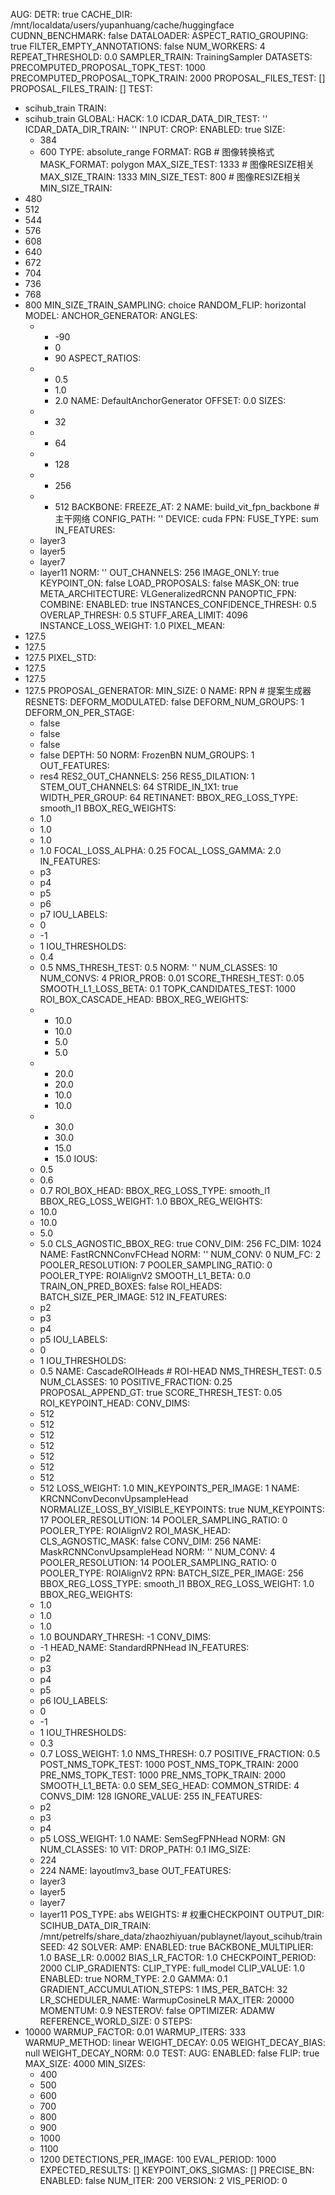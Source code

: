 AUG:
  DETR: true
CACHE_DIR: /mnt/localdata/users/yupanhuang/cache/huggingface
CUDNN_BENCHMARK: false
DATALOADER:
  ASPECT_RATIO_GROUPING: true
  FILTER_EMPTY_ANNOTATIONS: false
  NUM_WORKERS: 4
  REPEAT_THRESHOLD: 0.0
  SAMPLER_TRAIN: TrainingSampler
DATASETS:
  PRECOMPUTED_PROPOSAL_TOPK_TEST: 1000
  PRECOMPUTED_PROPOSAL_TOPK_TRAIN: 2000
  PROPOSAL_FILES_TEST: []
  PROPOSAL_FILES_TRAIN: []
  TEST:
  - scihub_train
  TRAIN:
  - scihub_train
GLOBAL:
  HACK: 1.0
ICDAR_DATA_DIR_TEST: ''
ICDAR_DATA_DIR_TRAIN: ''
INPUT:
  CROP:
    ENABLED: true
    SIZE:
    - 384
    - 600
    TYPE: absolute_range
  FORMAT: RGB # 图像转换格式
  MASK_FORMAT: polygon
  MAX_SIZE_TEST: 1333  # 图像RESIZE相关
  MAX_SIZE_TRAIN: 1333
  MIN_SIZE_TEST: 800   # 图像RESIZE相关
  MIN_SIZE_TRAIN:
  - 480
  - 512
  - 544
  - 576
  - 608
  - 640
  - 672
  - 704
  - 736
  - 768
  - 800
  MIN_SIZE_TRAIN_SAMPLING: choice
  RANDOM_FLIP: horizontal
MODEL:
  ANCHOR_GENERATOR:
    ANGLES:
    - - -90
      - 0
      - 90
    ASPECT_RATIOS:
    - - 0.5
      - 1.0
      - 2.0
    NAME: DefaultAnchorGenerator
    OFFSET: 0.0
    SIZES:
    - - 32
    - - 64
    - - 128
    - - 256
    - - 512
  BACKBONE:
    FREEZE_AT: 2
    NAME: build_vit_fpn_backbone  # 主干网络
  CONFIG_PATH: ''
  DEVICE: cuda
  FPN:
    FUSE_TYPE: sum
    IN_FEATURES:
    - layer3
    - layer5
    - layer7
    - layer11
    NORM: ''
    OUT_CHANNELS: 256
  IMAGE_ONLY: true
  KEYPOINT_ON: false
  LOAD_PROPOSALS: false
  MASK_ON: true
  META_ARCHITECTURE: VLGeneralizedRCNN
  PANOPTIC_FPN:
    COMBINE:
      ENABLED: true
      INSTANCES_CONFIDENCE_THRESH: 0.5
      OVERLAP_THRESH: 0.5
      STUFF_AREA_LIMIT: 4096
    INSTANCE_LOSS_WEIGHT: 1.0
  PIXEL_MEAN:
  - 127.5
  - 127.5
  - 127.5
  PIXEL_STD:
  - 127.5
  - 127.5
  - 127.5
  PROPOSAL_GENERATOR:
    MIN_SIZE: 0
    NAME: RPN  # 提案生成器
  RESNETS:
    DEFORM_MODULATED: false
    DEFORM_NUM_GROUPS: 1
    DEFORM_ON_PER_STAGE:
    - false
    - false
    - false
    - false
    DEPTH: 50
    NORM: FrozenBN
    NUM_GROUPS: 1
    OUT_FEATURES:
    - res4
    RES2_OUT_CHANNELS: 256
    RES5_DILATION: 1
    STEM_OUT_CHANNELS: 64
    STRIDE_IN_1X1: true
    WIDTH_PER_GROUP: 64
  RETINANET:
    BBOX_REG_LOSS_TYPE: smooth_l1
    BBOX_REG_WEIGHTS:
    - 1.0
    - 1.0
    - 1.0
    - 1.0
    FOCAL_LOSS_ALPHA: 0.25
    FOCAL_LOSS_GAMMA: 2.0
    IN_FEATURES:
    - p3
    - p4
    - p5
    - p6
    - p7
    IOU_LABELS:
    - 0
    - -1
    - 1
    IOU_THRESHOLDS:
    - 0.4
    - 0.5
    NMS_THRESH_TEST: 0.5
    NORM: ''
    NUM_CLASSES: 10
    NUM_CONVS: 4
    PRIOR_PROB: 0.01
    SCORE_THRESH_TEST: 0.05
    SMOOTH_L1_LOSS_BETA: 0.1
    TOPK_CANDIDATES_TEST: 1000
  ROI_BOX_CASCADE_HEAD:
    BBOX_REG_WEIGHTS:
    - - 10.0
      - 10.0
      - 5.0
      - 5.0
    - - 20.0
      - 20.0
      - 10.0
      - 10.0
    - - 30.0
      - 30.0
      - 15.0
      - 15.0
    IOUS:
    - 0.5
    - 0.6
    - 0.7
  ROI_BOX_HEAD:
    BBOX_REG_LOSS_TYPE: smooth_l1
    BBOX_REG_LOSS_WEIGHT: 1.0
    BBOX_REG_WEIGHTS:
    - 10.0
    - 10.0
    - 5.0
    - 5.0
    CLS_AGNOSTIC_BBOX_REG: true
    CONV_DIM: 256
    FC_DIM: 1024
    NAME: FastRCNNConvFCHead
    NORM: ''
    NUM_CONV: 0
    NUM_FC: 2
    POOLER_RESOLUTION: 7
    POOLER_SAMPLING_RATIO: 0
    POOLER_TYPE: ROIAlignV2
    SMOOTH_L1_BETA: 0.0
    TRAIN_ON_PRED_BOXES: false
  ROI_HEADS:
    BATCH_SIZE_PER_IMAGE: 512
    IN_FEATURES:
    - p2
    - p3
    - p4
    - p5
    IOU_LABELS:
    - 0
    - 1
    IOU_THRESHOLDS:
    - 0.5
    NAME: CascadeROIHeads # ROI-HEAD
    NMS_THRESH_TEST: 0.5
    NUM_CLASSES: 10
    POSITIVE_FRACTION: 0.25
    PROPOSAL_APPEND_GT: true
    SCORE_THRESH_TEST: 0.05
  ROI_KEYPOINT_HEAD:
    CONV_DIMS:
    - 512
    - 512
    - 512
    - 512
    - 512
    - 512
    - 512
    - 512
    LOSS_WEIGHT: 1.0
    MIN_KEYPOINTS_PER_IMAGE: 1
    NAME: KRCNNConvDeconvUpsampleHead
    NORMALIZE_LOSS_BY_VISIBLE_KEYPOINTS: true
    NUM_KEYPOINTS: 17
    POOLER_RESOLUTION: 14
    POOLER_SAMPLING_RATIO: 0
    POOLER_TYPE: ROIAlignV2
  ROI_MASK_HEAD:
    CLS_AGNOSTIC_MASK: false
    CONV_DIM: 256
    NAME: MaskRCNNConvUpsampleHead
    NORM: ''
    NUM_CONV: 4
    POOLER_RESOLUTION: 14
    POOLER_SAMPLING_RATIO: 0
    POOLER_TYPE: ROIAlignV2
  RPN:
    BATCH_SIZE_PER_IMAGE: 256
    BBOX_REG_LOSS_TYPE: smooth_l1
    BBOX_REG_LOSS_WEIGHT: 1.0
    BBOX_REG_WEIGHTS:
    - 1.0
    - 1.0
    - 1.0
    - 1.0
    BOUNDARY_THRESH: -1
    CONV_DIMS:
    - -1
    HEAD_NAME: StandardRPNHead
    IN_FEATURES:
    - p2
    - p3
    - p4
    - p5
    - p6
    IOU_LABELS:
    - 0
    - -1
    - 1
    IOU_THRESHOLDS:
    - 0.3
    - 0.7
    LOSS_WEIGHT: 1.0
    NMS_THRESH: 0.7
    POSITIVE_FRACTION: 0.5
    POST_NMS_TOPK_TEST: 1000
    POST_NMS_TOPK_TRAIN: 2000
    PRE_NMS_TOPK_TEST: 1000
    PRE_NMS_TOPK_TRAIN: 2000
    SMOOTH_L1_BETA: 0.0
  SEM_SEG_HEAD:
    COMMON_STRIDE: 4
    CONVS_DIM: 128
    IGNORE_VALUE: 255
    IN_FEATURES:
    - p2
    - p3
    - p4
    - p5
    LOSS_WEIGHT: 1.0
    NAME: SemSegFPNHead
    NORM: GN
    NUM_CLASSES: 10
  VIT:
    DROP_PATH: 0.1
    IMG_SIZE:
    - 224
    - 224
    NAME: layoutlmv3_base
    OUT_FEATURES:
    - layer3
    - layer5
    - layer7
    - layer11
    POS_TYPE: abs
  WEIGHTS: # 权重CHECKPOINT
OUTPUT_DIR: 
SCIHUB_DATA_DIR_TRAIN: /mnt/petrelfs/share_data/zhaozhiyuan/publaynet/layout_scihub/train
SEED: 42
SOLVER:
  AMP:
    ENABLED: true
  BACKBONE_MULTIPLIER: 1.0
  BASE_LR: 0.0002
  BIAS_LR_FACTOR: 1.0
  CHECKPOINT_PERIOD: 2000
  CLIP_GRADIENTS:
    CLIP_TYPE: full_model
    CLIP_VALUE: 1.0
    ENABLED: true
    NORM_TYPE: 2.0
  GAMMA: 0.1
  GRADIENT_ACCUMULATION_STEPS: 1
  IMS_PER_BATCH: 32
  LR_SCHEDULER_NAME: WarmupCosineLR
  MAX_ITER: 20000
  MOMENTUM: 0.9
  NESTEROV: false
  OPTIMIZER: ADAMW
  REFERENCE_WORLD_SIZE: 0
  STEPS:
  - 10000
  WARMUP_FACTOR: 0.01
  WARMUP_ITERS: 333
  WARMUP_METHOD: linear
  WEIGHT_DECAY: 0.05
  WEIGHT_DECAY_BIAS: null
  WEIGHT_DECAY_NORM: 0.0
TEST:
  AUG:
    ENABLED: false
    FLIP: true
    MAX_SIZE: 4000
    MIN_SIZES:
    - 400
    - 500
    - 600
    - 700
    - 800
    - 900
    - 1000
    - 1100
    - 1200
  DETECTIONS_PER_IMAGE: 100
  EVAL_PERIOD: 1000
  EXPECTED_RESULTS: []
  KEYPOINT_OKS_SIGMAS: []
  PRECISE_BN:
    ENABLED: false
    NUM_ITER: 200
VERSION: 2
VIS_PERIOD: 0
